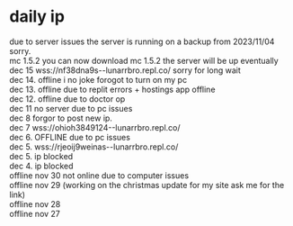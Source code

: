 # daily ip
due to server issues the server is running on a backup from 2023/11/04 sorry.<br>
mc 1.5.2 you can now download mc 1.5.2 the server will be up eventually <br>
dec 15 wss://nf38dna9s--lunarrbro.repl.co/ sorry for long wait<br>
dec 14. offline i no joke forogot to turn on my pc<br>
dec 13. offline due to  replit errors + hostings app offline<br>
dec 12. offline due to doctor op<br>
dec 11 no server due to pc issues<br>
dec 8 forgor to post new ip.<br>
dec 7 wss://ohioh3849124--lunarrbro.repl.co/<br>
dec 6. OFFLINE due to pc issues<br>
dec 5. wss://rjeoij9weinas--lunarrbro.repl.co/ <br> 
dec 5. ip blocked <br>
dec 4. ip blocked <br>
offline nov 30  not online due to computer issues <br>
offline nov 29 (working on the christmas update for my site ask me for the link)<br>
offline nov 28 <br>
offline nov 27

